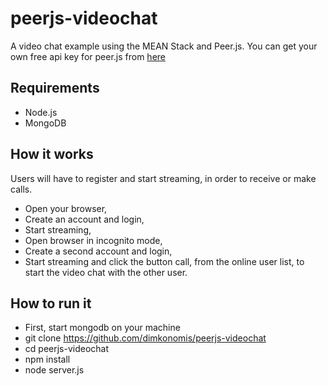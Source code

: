 # peerjs-videochat
A video chat example using the MEAN Stack and Peer.js. 
You can get your own free api key for peer.js from <a href="http://peerjs.com/peerserver">here</a> 

## Requirements ##
* Node.js
* MongoDB

## How it works ##
Users will have to register and start streaming, in order to receive or make calls.

* Open your browser,
* Create an account and login,
* Start streaming,
* Open browser in incognito mode,
* Create a second account and login,
* Start streaming and click the button call, from the online user list, to start the video chat with the other user.

## How to run it ##
* First, start mongodb on your machine
* git clone https://github.com/dimkonomis/peerjs-videochat
* cd peerjs-videochat
* npm install
* node server.js
